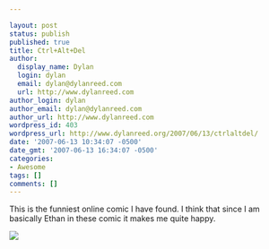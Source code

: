 ```yaml
---

layout: post
status: publish
published: true
title: Ctrl+Alt+Del
author:
  display_name: Dylan
  login: dylan
  email: dylan@dylanreed.com
  url: http://www.dylanreed.com
author_login: dylan
author_email: dylan@dylanreed.com
author_url: http://www.dylanreed.com
wordpress_id: 403
wordpress_url: http://www.dylanreed.org/2007/06/13/ctrlaltdel/
date: '2007-06-13 10:34:07 -0500'
date_gmt: '2007-06-13 16:34:07 -0500'
categories:
- Awesome
tags: []
comments: []
---
```


This is the funniest online comic I have found. I think that since I am basically Ethan in these comic it makes me quite happy.

[![][1]][2]

   [1]: http://cad-comic.com/comics/20070613.jpg
   [2]: http://cad-comic.com/comic.php

